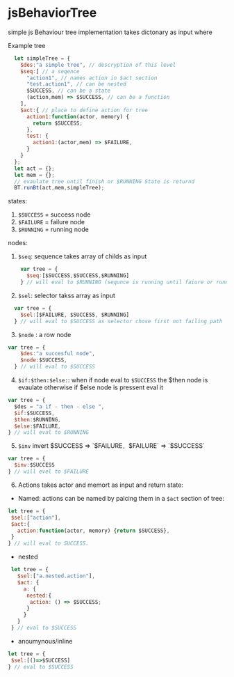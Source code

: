 # jsBehaviorTree
simple js Behaviour tree implementation takes dictonary as input where

Example tree
```javascript
  let simpleTree = {
    $des:"a simple tree", // descryption of this level
    $seq:[ // a seqence
      "action1", // names action in $act section
      "test.action1", // can be nested
      $SUCCESS, // can be a state
      (action,mem) => $SUCCESS, // can be a function
    ],
    $act:{ // place to define action for tree
      action1:function(actor, memory) {
        return $SUCCESS;
      },
      test: {
        action1:(actor,mem) => $FAILURE,
      }
    }
  };
  let act = {};
  let mem = {};
  // evaulate tree until finish or $RUNNING State is returnd
  BT.runBt(act,mem,simpleTree);
```

states:
  1. `$SUCCESS` = success node
  2. `$FAILURE` = failure node
  3. `$RUNNING` = running node

nodes:
1. `$seq`: sequence takes array of childs as input
```javascript
    var tree = {
      $seq:[$SUCCESS,$SUCCESS,$RUNNING]
    } // will eval to $RUNNING (sequnce is running until faiure or running
```
2. `$sel`: selector takss array as input
```javascript
  var tree = {
    $sel:[$FAILURE, $SUCCESS, $RUNNING]
  } // will eval to $SUCCESS as selector chose first not failing path
```

3. `$node` : a row node
```javascript
var tree = {
    $des:"a succesful node",
    $node:$SUCCESS,
  } // will eval to $SUCCESS
```
4. `$if:$then:$else:`: when if node eval to `$SUCCESS` the $then node is evaulate otherwise if $else node is pressent eval it
```javascript
var tree = {
  $des = "a if - then - else ",
  $if:$SUCCESS,
  $then:$RUNNING,
  $else:$FAILURE,
} // will eval to $RUNNING
```
5. `$inv` invert $SUCCESS => `$FAILURE`, `$FAILURE` => `$SUCCESS`
```javascript
var tree = { 
  $inv:$SUCCESS
} // will evel to $FAILURE
```
6. Actions takes actor and memort as input and return state:
 * Named: actions can be named by palcing them in a `$act` section of tree: 
 ``` javascript
 let tree = {
  $sel:["action"],
  $act:{
    action:function(actor, memory) {return $SUCCESS},
  }
 } // will eval to SUCCESS.
 ```
 * nested 
 ```javascript
  let tree = {
    $sel:["a.nested.action"],
    $act: {
      a: {
       nested:{
        action: () => $SUCCESS;
       }
      }
    }
  } // eval to $SUCCESS
 ```
 
 * anoumynous/inline
 ```javascript
 let tree = {
  $sel:[()=>$SUCCESS]
 } // eval to $SUCCESS
 ```

